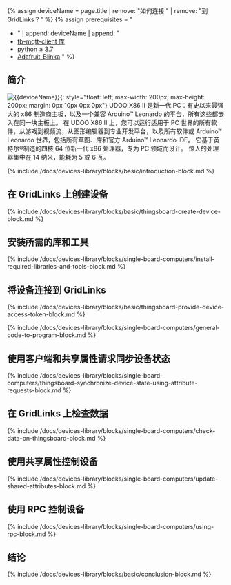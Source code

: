 {% assign deviceName = page.title | remove: "如何连接 " | remove: "到 GridLinks？" %}
{% assign prerequisites = "
- " | append: deviceName | append: "
- [tb-mqtt-client 库](https://pypi.org/project/tb-mqtt-client/)
- [python ≥ 3.7](https://www.python.org/)
- [Adafruit-Blinka](https://pypi.org/project/Adafruit-Blinka/) "
 %}

## 简介

![{{deviceName}}](/images/devices-library/{{page.deviceImageFileName}}){: style="float: left; max-width: 200px; max-height: 200px; margin: 0px 10px 0px 0px"}
UDOO X86 II 是新一代 PC：有史以来最强大的 x86 制造商主板，以及一个兼容 Arduino™ Leonardo 的平台，所有这些都嵌入在同一块主板上。
在 UDOO X86 II 上，您可以运行适用于 PC 世界的所有软件，从游戏到视频流，从图形编辑器到专业开发平台，以及所有软件或 Arduino™ Leonardo 世界，包括所有草图、库和官方 Arduino™ Leonardo IDE。
它基于英特尔®制造的四核 64 位新一代 x86 处理器，专为 PC 领域而设计。
惊人的处理器集中在 14 纳米，能耗为 5 或 6 瓦。

{% include /docs/devices-library/blocks/basic/introduction-block.md %}

## 在 GridLinks 上创建设备

{% include /docs/devices-library/blocks/basic/thingsboard-create-device-block.md %}

## 安装所需的库和工具

{% include /docs/devices-library/blocks/single-board-computers/install-required-libraries-and-tools-block.md %}

## 将设备连接到 GridLinks

{% include /docs/devices-library/blocks/basic/thingsboard-provide-device-access-token-block.md %}

{% include /docs/devices-library/blocks/single-board-computers/general-code-to-program-block.md %}

## 使用客户端和共享属性请求同步设备状态
{% include /docs/devices-library/blocks/single-board-computers/thingsboard-synchronize-device-state-using-attribute-requests-block.md %}

## 在 GridLinks 上检查数据

{% include /docs/devices-library/blocks/single-board-computers/check-data-on-thingsboard-block.md %}

## 使用共享属性控制设备

{% include /docs/devices-library/blocks/single-board-computers/update-shared-attributes-block.md %}

## 使用 RPC 控制设备

{% include /docs/devices-library/blocks/single-board-computers/using-rpc-block.md %}

## 结论

{% include /docs/devices-library/blocks/basic/conclusion-block.md %}